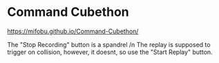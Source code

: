 # Command Cubethon
 
https://mifobu.github.io/Command-Cubethon/

The "Stop Recording" button is a spandrel /n
The replay is supposed to trigger on collision, however, it doesnt, so use the "Start Replay" button.
